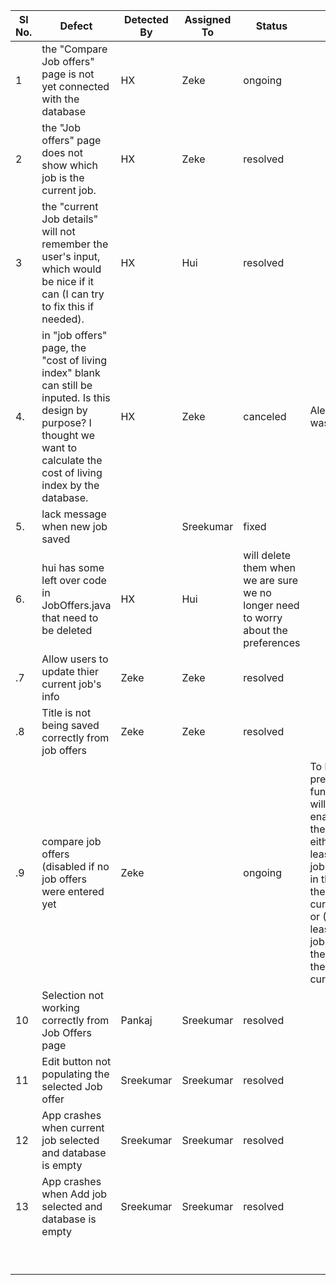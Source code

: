 |Sl No.|Defect|Detected By|Assigned To|Status|Notes|
|---|---|---|---|---|---|
| 1  |  the "Compare Job offers" page is not yet connected with the database | HX  | Zeke  | ongoing  | |
| 2  |  the "Job offers" page does not show which job is the current job. |  HX | Zeke  |  resolved | |
| 3  | the "current Job details" will not remember the user's input, which would be nice if it can (I can try to fix this if needed).   |  HX | Hui  |  resolved | |
| 4. | in "job offers" page, the "cost of living index" blank can still be inputed. Is this design by purpose? I thought we want to calculate the cost of living index by the database.| HX | Zeke | canceled | Alex said it was fine|
| 5. | lack message when new job saved| |Sreekumar |fixed | |
| 6. | hui has some left over code in JobOffers.java that need to be deleted | HX | Hui | will delete them when we are sure we no longer need to worry about the preferences  | |
| .7 | Allow users to update thier current job's info  | Zeke | Zeke | resolved | |
| .8 | Title is not being saved correctly from job offers | Zeke | Zeke | resolved | |
| .9 | compare job offers (disabled if no job offers were entered yet | Zeke | | ongoing|To be precise, this functionality will be enabled if there are either (1) at least two job offers, in the case there is no current job, or (2) at least one job offer, in the case there is a current job. |
|10|Selection not working correctly from Job Offers page|Pankaj|Sreekumar|resolved| |
|11|Edit button not populating the selected Job offer|Sreekumar|Sreekumar|resolved| |
|12|App crashes when current job selected and database is empty|Sreekumar|Sreekumar|resolved| |
|13|App crashes when Add job selected and database is empty|Sreekumar|Sreekumar|resolved| |
| | | | | | |
| | | | | | |
| | | | | | |
| | | | | | |
| | | | | | |
| | | | | | |
| | | | | | |
| | | | | | |
| | | | | | |

